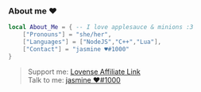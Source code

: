 ### About me ❤️

```lua
local About_Me = { -- I love applesauce & minions :3
    ["Pronouns"] = "she/her",
    ["Languages"] = ["NodeJS","C++","Lua"],
    ["Contact"] = "jasmine ♥#1000"
}
```

> Support me: [Lovense Affiliate Link](https://www.lovense.com/r/s8qaen)\
> Talk to me: [jasmine ♥#1000](https://discord.gg/cheats)

